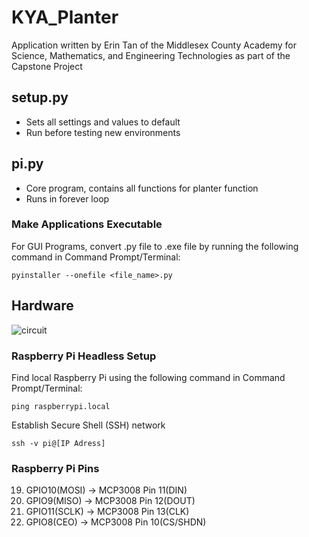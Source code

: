 # KYA_Planter

Application written by Erin Tan of the Middlesex County Academy for Science, Mathematics, and Engineering Technologies as part of the Capstone Project

## setup.py
- Sets all settings and values to default
- Run before testing new environments

## pi.py
- Core program, contains all functions for planter function
- Runs in forever loop

### Make Applications Executable
For GUI Programs, convert .py file to .exe file by running the following command in Command Prompt/Terminal:
```
pyinstaller --onefile <file_name>.py
```

## Hardware
![circuit](/Users/ErinTan/Downloads/IMG_7376.jpg)
### Raspberry Pi Headless Setup
Find local Raspberry Pi using the following command in Command Prompt/Terminal:
```
ping raspberrypi.local
```
Establish Secure Shell (SSH) network
```
ssh -v pi@[IP Adress]
```

### Raspberry Pi Pins

19. GPIO10(MOSI) -> MCP3008 Pin 11(DIN)
21. GPIO9(MISO) -> MCP3008 Pin 12(DOUT)
23. GPIO11(SCLK) -> MCP3008 Pin 13(CLK)
24. GPIO8(CEO) -> MCP3008 Pin 10(CS/SHDN)
